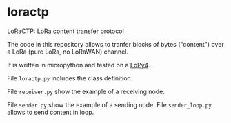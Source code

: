 # loractp
LoRaCTP: LoRa content transfer protocol

The code in this repository allows to tranfer blocks of bytes ("content") over a LoRa (pure LoRa, no LoRaWAN) channel.

It is written in micropython and tested on a [LoPy4](https://pycom.io/product/lopy4/).

File `loractp.py` includes the class definition.

File `receiver.py` show the example of a receiving node.

File `sender.py` show the example of a sending node. File `sender_loop.py` allows to send content in loop.